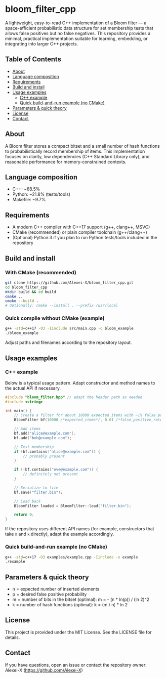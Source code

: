 # bloom_filter_cpp

A lightweight, easy-to-read C++ implementation of a Bloom filter — a space-efficient probabilistic data structure for set membership tests that allows false positives but no false negatives. This repository provides a minimal, practical implementation suitable for learning, embedding, or integrating into larger C++ projects.

## Table of Contents
- [About](#about)
- [Language composition](#language-composition)
- [Requirements](#requirements)
- [Build and install](#build-and-install)
- [Usage examples](#usage-examples)
  - [C++ example](#c-example)
  - [Quick build-and-run example (no CMake)](#quick-build-and-run-example-no-cmake)
- [Parameters & quick theory](#parameters--quick-theory)
- [License](#license)
- [Contact](#contact)

## About
A Bloom filter stores a compact bitset and a small number of hash functions to probabilistically record membership of items. This implementation focuses on clarity, low dependencies (C++ Standard Library only), and reasonable performance for memory-constrained contexts.

## Language composition
- C++: ~68.5%
- Python: ~21.8% (tests/tools)
- Makefile: ~9.7%

## Requirements
- A modern C++ compiler with C++17 support (g++, clang++, MSVC)
- CMake (recommended) or plain compiler toolchain (g++/clang++)
- (Optional) Python 3 if you plan to run Python tests/tools included in the repository

## Build and install

### With CMake (recommended)
```bash
git clone https://github.com/Alexei-X/bloom_filter_cpp.git
cd bloom_filter_cpp
mkdir build && cd build
cmake ..
cmake --build .
# Optionally: cmake --install . --prefix /usr/local
```

### Quick compile without CMake (example)
```bash
g++ -std=c++17 -O3 -Iinclude src/main.cpp -o bloom_example
./bloom_example
```

Adjust paths and filenames according to the repository layout.

## Usage examples

### C++ example
Below is a typical usage pattern. Adapt constructor and method names to the actual API if necessary.

```cpp
#include "bloom_filter.hpp" // adapt the header path as needed
#include <string>

int main() {
    // Create a filter for about 10000 expected items with ~1% false positive rate
    BloomFilter bf(10000 /*expected_items*/, 0.01 /*false_positive_rate*/);

    // Add items
    bf.add("alice@example.com");
    bf.add("bob@example.com");

    // Test membership
    if (bf.contains("alice@example.com")) {
        // probably present
    }

    if (!bf.contains("eve@example.com")) {
        // definitely not present
    }

    // Serialize to file
    bf.save("filter.bin");

    // Load back
    BloomFilter loaded = BloomFilter::load("filter.bin");

    return 0;
}
```

If the repository uses different API names (for example, constructors that take `m` and `k` directly), adapt the example accordingly.

### Quick build-and-run example (no CMake)
```bash
g++ -std=c++17 -O3 examples/example.cpp -Iinclude -o example
./example
```

## Parameters & quick theory
- n = expected number of inserted elements
- p = desired false positive probability
- m = number of bits in the bitset (optimal):
  m = - (n * ln(p)) / (ln 2)^2
- k = number of hash functions (optimal):
  k = (m / n) * ln 2

## License
This project is provided under the MIT License. See the LICENSE file for details.

## Contact
If you have questions, open an issue or contact the repository owner: Alexei-X (https://github.com/Alexei-X)
